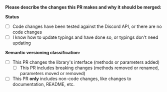 **Please describe the changes this PR makes and why it should be merged:**


**Status**
- [ ] Code changes have been tested against the Discord API, or there are no code changes
- [ ] I know how to update typings and have done so, or typings don't need updating

**Semantic versioning classification:**  
- [ ] This PR changes the library's interface (methods or parameters added)
  - [ ] This PR includes breaking changes (methods removed or renamed, parameters moved or removed)
- [ ] This PR **only** includes non-code changes, like changes to documentation, README, etc.
